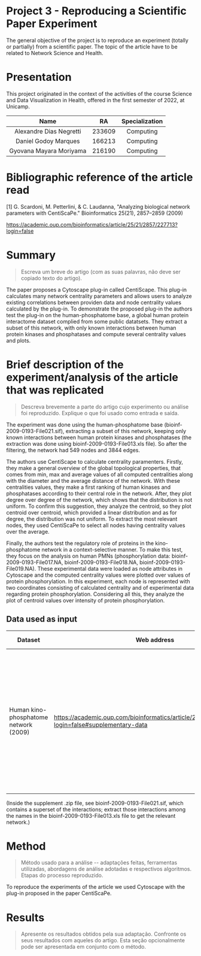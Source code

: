 # Project 3 - Reproducing a Scientific Paper Experiment

The general objective of the project is to reproduce an experiment (totally or partially) from a scientific paper. The topic of the article have to be related to Network Science and Health.

# Presentation

This project originated in the context of the activities of the course Science and Data Visualization in Health, offered in the first semester of 2022, at Unicamp.

| Name                    | RA     | Specialization |
| :---:                   | :---:  |  :---:         |
| Alexandre Dias Negretti | 233609 | Computing      |
| Daniel Godoy Marques    | 166213 | Computing      |
| Gyovana Mayara Moriyama | 216190 | Computing      |

# Bibliographic reference of the article read

[1] G. Scardoni, M. Petterlini, & C. Laudanna, "Analyzing biological network parameters with CentiScaPe." Bioinformatics 25(21), 2857–2859 (2009)

https://academic.oup.com/bioinformatics/article/25/21/2857/227713?login=false

# Summary
> Escreva um breve do artigo (com as suas palavras, não deve ser copiado texto do artigo).

The paper proposes a Cytoscape plug-in called CentiScape. This plug-in calculates many network centrality parameters and allows users to analyze existing correlations between providen data and node centrality values calculated by the plug-in. To demonstrate the proposed plug-in the authors test the plug-in on the human-phosphatome base, a global human protein interactome dataset complied from some public datatsets. They extract a subset of this network, with only known interactions between human protein kinases and phosphatases and compute several centrality values and plots.

# Brief description of the experiment/analysis of the article that was replicated
> Descreva brevemente a parte do artigo cujo experimento ou análise foi reproduzido. Explique o que foi usado como entrada e saída.

The experiment was done using the human-phosphatome base (bioinf-2009-0193-File021.sif), extracting a subset of this network, keeping only known interactions between human protein kinases and phosphatases (the extraction was done using bioinf-2009-0193-File013.xls file). So after the filtering, the network had 549 nodes and 3844 edges.

The authors use CentiScape to calculate centrality paramenters. Firstly, they make a general overview of the global topological properties, that comes from min, max and average values of all computed centralities along with the diameter and the average distance of the network. With these centralities values, they make a first ranking of human kinases and phosphatases according to their central role in the network. After, they plot degree over degree of the network, which shows that the distribution is not uniform. To confirm this suggestion, they analyze the centroid, so they plot centroid over centroid, which provided a linear distribution and as for degree, the distribution was not uniform. To extract the most relevant nodes, they used CentiScaPe to select all nodes having centrality values over the average.

Finally, the authors test the regulatory role of proteins in the kino-phosphatome network in a context-selective manner. To make this test, they focus on the analysis on human PMNs (phosphorylation data: bioinf-2009-0193-File017.NA, bioinf-2009-0193-File018.NA, bioinf-2009-0193-File019.NA). These experimental data were loaded as node attributes in Cytoscape and the computed centrality values were plotted over values of protein phosphorylation. In this experiment, each node is represented with two coordinates consisting of calculated centrality and of experimental data regarding protein phosphorylation. Considering all this, they analyze the plot of centroid values over intensity of protein phosphorylation.

## Data used as input
Dataset | Web address | Descriptive summary
----- | ----- | -----
Human kino-phosphatome network (2009) | https://academic.oup.com/bioinformatics/article/25/21/2857/227713?login=false#supplementary-data | A bipartite network of known human protein kinases and the phosphatases they interact with, as extracted from a global human protein interactome dataset complied from various public databases. 

(Inside the supplement .zip file, see bioinf-2009-0193-File021.sif, which contains a superset of the interactions; extract those interactions among the names in the bioinf-2009-0193-File013.xls file to get the relevant network.)

# Method
> Método usado para a análise -- adaptações feitas, ferramentas utilizadas, abordagens de análise adotadas e respectivos algoritmos.
> Etapas do processo reproduzido.

To reproduce the experiments of the article we used Cytoscape with the plug-in proposed in the paper CentiScaPe.



# Results
> Apresente os resultados obtidos pela sua adaptação.
> Confronte os seus resultados com aqueles do artigo.
> Esta seção opcionalmente pode ser apresentada em conjunto com o método.
